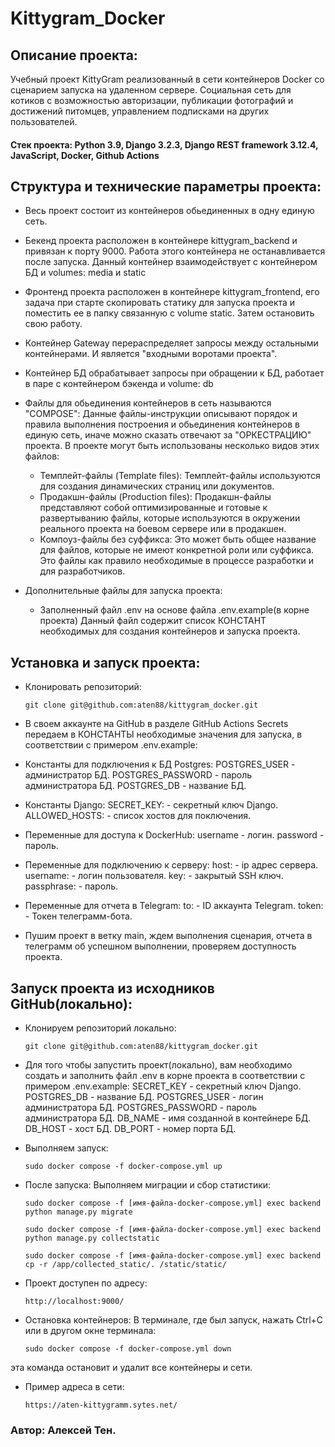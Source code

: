 # Kittygram_Docker
## Описание проекта:
Учебный проект KittyGram реализованный в сети контейнеров Docker cо сценарием запуска на удаленном сервере.
Социальная сеть для котиков с возможностью авторизации, публикации фотографий и достижений питомцев, управлением подписками на других пользователей.
#### Стек проекта: Python 3.9, Django 3.2.3, Django REST framework 3.12.4, JavaScript, Docker, Github Actions

## Структура и технические параметры проекта:

  - Весь проект состоит из контейнеров обьединенных в одну единую сеть.
   - Бекенд проекта расположен в контейнере kittygram_backend и привязан к порту 9000. 
    Работа этого контейнера не останавливается после запуска.
    Данный контейнер взаимодействует с контейнером БД и volumes: media и static

   - Фронтенд проекта расположен в контейнере kittygram_frontend, его задача при старте скопировать статику для запуска проекта
    и поместить ее в папку связанную с volume static. Затем остановить свою работу.

   - Контейнер Gateway перераспределяет запросы между остальными контейнерами. И является "входными воротами проекта".

   - Контейнер БД обрабатывает запросы при обращении к БД, работает в паре с контейнером бэкенда и volume: db

  - Файлы для обьединения контейнеров в сеть называются "COMPOSE":
   Данные файлы-инструкции описывают порядок и правила выполнения построения и обьединения контейнеров в единую сеть,
   иначе можно сказать отвечают за "ОРКЕСТРАЦИЮ" проекта. В проекте могут быть использованы несколько видов этих файлов:
    - Темплейт-файлы (Template files): Темплейт-файлы используются для создания динамических страниц или документов.
    - Продакшн-файлы (Production files): Продакшн-файлы представляют собой оптимизированные и готовые к развертыванию файлы, 
     которые используются в окружении реального проекта на боевом сервере или в продакшен.
    - Компоуз-файлы без суффикса: Это может быть общее название для файлов, которые не имеют конкретной роли или суффикса.
     Это файлы как правило необходимые в процессе разработки и для разработчиков.

  - Дополнительные файлы для запуска проекта:
    - Заполненный файл .env на основе файла .env.example(в корне проекта)
      Данный файл содержит список КОНСТАНТ необходимых для создания контейнеров и запуска проекта.


## Установка и запуск проекта:
- Клонировать репозиторий:
  ```
  git clone git@github.com:aten88/kittygram_docker.git
  ```
- В своем аккаунте на GitHub в разделе GitHub Actions Secrets передаем в КОНСТАНТЫ необходимые значения для запуска, в соответствии с примером .env.example:

- Константы для подключения к БД Postgres:
  POSTGRES_USER - администратор БД.
  POSTGRES_PASSWORD - пароль администратора БД.
  POSTGRES_DB - название БД.

- Константы Django:
  SECRET_KEY: - секретный ключ Django.
  ALLOWED_HOSTS: - список хостов для поключения.

- Переменные для доступа к DockerHub:
  username - логин.
  password - пароль.

- Переменные для подключению к серверу:
  host: - ip адрес сервера.
  username: - логин пользователя.
  key: - закрытый SSH ключ.
  passphrase: - пароль.

- Переменные для отчета в Telegram:
  to: - ID аккаунта Telegram.
  token: - Токен телеграмм-бота.

- Пушим проект в ветку main, ждем выполнения сценария, отчета в телеграмм об успешном выполнении, проверяем доступность проекта.

## Запуск проекта из исходников GitHub(локально):

- Клонируем репозиторий локально:
  ```
  git clone git@github.com:aten88/kittygram_docker.git
  ```
- Для того чтобы запустить проект(локально), вам необходимо создать и заполнить файл .env в корне проекта в соответствии с примером .env.example:
SECRET_KEY - секретный ключ Django. 
POSTGRES_DB - название БД. 
POSTGRES_USER - логин администратора БД. 
POSTGRES_PASSWORD - пароль администратора БД. 
DB_NAME - имя созданной в контейнере БД. 
DB_HOST - хост БД. 
DB_PORT - номер порта БД.

- Выполняем запуск:
  ```
  sudo docker compose -f docker-compose.yml up
  ```

- После запуска: Выполняем миграции и сбор статистики:
  ```
  sudo docker compose -f [имя-файла-docker-compose.yml] exec backend python manage.py migrate
  ```
  ```
  sudo docker compose -f [имя-файла-docker-compose.yml] exec backend python manage.py collectstatic
  ```
  ```
  sudo docker compose -f [имя-файла-docker-compose.yml] exec backend cp -r /app/collected_static/. /static/static/
  ```

- Проект доступен по адресу:
  ```
  http://localhost:9000/
  ```

- Остановка контейнеров:
В терминале, где был запуск, нажать Ctrl+С или в другом окне терминала:
   ```
   sudo docker compose -f docker-compose.yml down
   ```
 эта команда остановит и удалит все контейнеры и сети.

- Пример адреса в сети:
  ```
  https://aten-kittygramm.sytes.net/
  ```
### Автор: Алексей Тен.

